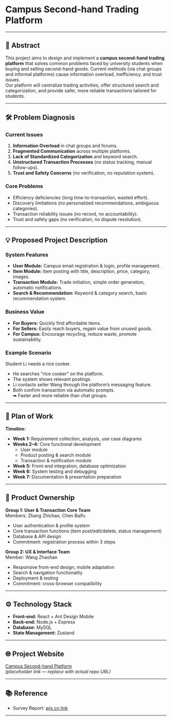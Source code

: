 # Campus Second-hand Trading Platform


---

## 📖 Abstract
This project aims to design and implement a **campus second-hand trading platform** that solves common problems faced by university students when buying and selling second-hand goods. Current methods (via chat groups and informal platforms) cause information overload, inefficiency, and trust issues.  
Our platform will centralize trading activities, offer structured search and categorization, and provide safer, more reliable transactions tailored for students.

---



## 🛠️ Problem Diagnosis
### Current Issues
1. **Information Overload** in chat groups and forums.  
2. **Fragmented Communication** across multiple platforms.  
3. **Lack of Standardized Categorization** and keyword search.  
4. **Unstructured Transaction Processes** (no status tracking, manual follow-ups).  
5. **Trust and Safety Concerns** (no verification, no reputation system).  

### Core Problems
- Efficiency deficiencies (long time-to-transaction, wasted effort).  
- Discovery limitations (no personalized recommendations, ambiguous categories).  
- Transaction reliability issues (no record, no accountability).  
- Trust and safety gaps (no verification, no dispute resolution).  

---

## 💡 Proposed Project Description
### System Features
- **User Module:** Campus email registration & login, profile management.  
- **Item Module:** Item posting with title, description, price, category, images.  
- **Transaction Module:** Trade initiation, simple order generation, automatic notifications.  
- **Search & Recommendation:** Keyword & category search, basic recommendation system.  

### Business Value
- **For Buyers:** Quickly find affordable items.  
- **For Sellers:** Easily reach buyers, regain value from unused goods.  
- **For Campus:** Encourage recycling, reduce waste, promote sustainability.  

### Example Scenario
Student Li needs a rice cooker.  
- He searches "rice cooker" on the platform.  
- The system shows relevant postings.  
- Li contacts seller Wang through the platform’s messaging feature.  
- Both confirm transaction via automatic prompts.  
➡ Faster and more reliable than chat groups.

---

## 📅 Plan of Work

**Timeline:**
- **Week 1:** Requirement collection, analysis, use case diagrams  
- **Weeks 2–4:** Core functional development  
  - User module  
  - Product posting & search module  
  - Transaction & notification module  
- **Week 5:** Front-end integration, database optimization  
- **Week 6:** System testing and debugging  
- **Week 7:** Documentation & presentation preparation  

---

## 📌 Product Ownership

**Group 1: User & Transaction Core Team**  
Members: Zhang Zhichao, Chen Baifu  
- User authentication & profile system  
- Core transaction functions (item post/edit/delete, status management)  
- Database & API design  
- Commitment: registration process within 3 steps  

**Group 2: UX & Interface Team**  
Member: Wang Zhaohan  
- Responsive front-end design, mobile adaptation  
- Search & navigation functionality  
- Deployment & testing  
- Commitment: cross-browser compatibility  

---

## ⚙️ Technology Stack
- **Front-end:** React + Ant Design Mobile  
- **Back-end:** Node.js + Express  
- **Database:** MySQL  
- **State Management:** Zustand  

---

## 🌐 Project Website
[Campus Second-hand Platform](https://github.com/Xile1008/Second-hand-platform?tab=readme-ov-file)  
*(placeholder link — replace with actual repo URL)*  

---

## 📚 Reference
- Survey Report: [wjx.cn link](https://www.wjx.cn/report/332316353.aspx)  

---
